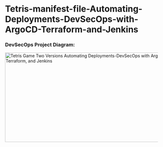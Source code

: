 # Tetris-manifest-file-Automating-Deployments-DevSecOps-with-ArgoCD-Terraform-and-Jenkins 

### DevSecOps Project Diagram:
<img width="551" height="295" alt="Tetris Game Two Versions Automating Deployments-DevSecOps with ArgoCD, Terraform, and Jenkins" src="https://github.com/user-attachments/assets/8094b7c4-35d0-4c3a-aa4c-71ac547c54de" />
